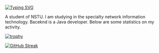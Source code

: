 [![Typing SVG](https://readme-typing-svg.herokuapp.com?color=%2336BCF7&lines=Hi+,+i'm+Artem)](https://git.io/typing-svg)

A student of NSTU. I am studying in the specialty network information technology. Baceknd is a Java developer. Below are some statistics on my activity.

[![trophy](https://github-profile-trophy.vercel.app/?username=DarlingInSteam)](https://github.com/ryo-ma/github-profile-trophy)

<a align="center" href="https://git.io/streak-stats"><img src="https://streak-stats.demolab.com?user=DarlingInSteam&theme=dark&hide_border=true" alt="GitHub Streak" /></a>
